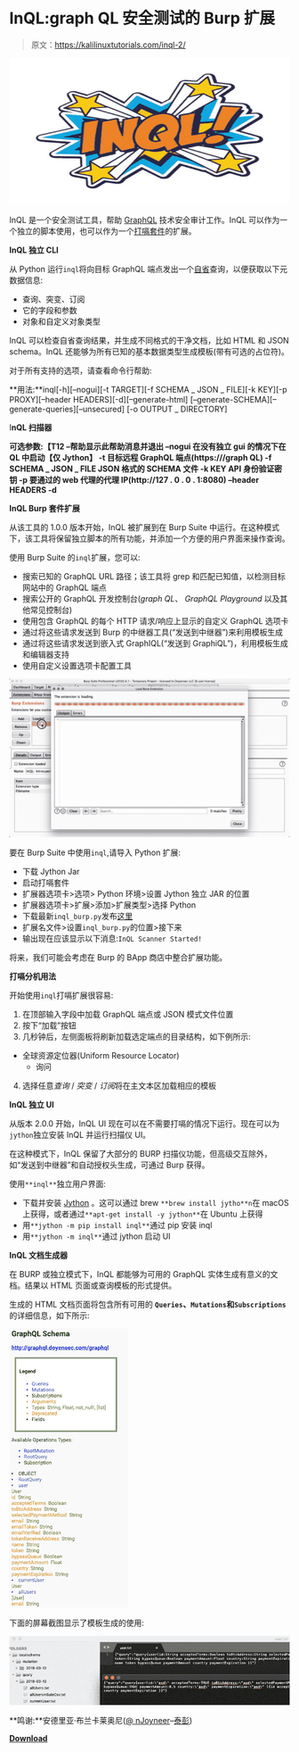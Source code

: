 # InQL:graph QL 安全测试的 Burp 扩展

> 原文：<https://kalilinuxtutorials.com/inql-2/>

[![InQL : A Burp Extension For GraphQL Security Testing](img/05a76e1edabf48fa492c043ad10126e6.png "InQL : A Burp Extension For GraphQL Security Testing")](https://1.bp.blogspot.com/-gqwghU-9M5E/XwzhGxFWoZI/AAAAAAAAG3I/bUxK3HybsUUKhY7BqToY6mEPJCdeIIRowCLcBGAsYHQ/s1600/InQL.png)

InQL 是一个安全测试工具，帮助 [GraphQL](https://graphql.org/) 技术安全审计工作。InQL 可以作为一个独立的脚本使用，也可以作为一个[打嗝套件](https://portswigger.net/burp)的扩展。

**InQL 独立 CLI**

从 Python 运行`inql`将向目标 GraphQL 端点发出一个[自省](https://graphql.org/learn/introspection/)查询，以便获取以下元数据信息:

*   查询、突变、订阅
*   它的字段和参数
*   对象和自定义对象类型

InQL 可以检查自省查询结果，并生成不同格式的干净文档，比如 HTML 和 JSON schema。InQL 还能够为所有已知的基本数据类型生成模板(带有可选的占位符)。

对于所有支持的选项，请查看命令行帮助:

**用法:**inql[-h][–nogui][-t TARGET][-f SCHEMA _ JSON _ FILE][-k KEY][-p PROXY][–header HEADERS][-d][–generate-html]
[–generate-SCHEMA][–generate-queries][–unsecured]
[-o OUTPUT _ DIRECTORY]

I**nQL 扫描器**

**可选参数:【T12 –帮助显示此帮助消息并退出
–nogui 在没有独立 gui 的情况下在 QL 中启动【仅 Jython】
-t 目标远程 GraphQL 端点(https:///graph QL)
-f SCHEMA _ JSON _ FILE JSON 格式的 SCHEMA 文件
-k KEY API 身份验证密钥
-p 要通过的 web 代理的代理 IP(http://127 . 0 . 0 . 1:8080)
–header HEADERS
-d**

**InQL Burp 套件扩展**

从该工具的 1.0.0 版本开始，InQL 被扩展到在 Burp Suite 中运行。在这种模式下，该工具将保留独立脚本的所有功能，并添加一个方便的用户界面来操作查询。

使用 Burp Suite 的`inql`扩展，您可以:

*   搜索已知的 GraphQL URL 路径；该工具将 grep 和匹配已知值，以检测目标网站中的 GraphQL 端点
*   搜索公开的 GraphQL 开发控制台(*graph QL*、 *GraphQL Playground* 以及其他常见控制台)
*   使用包含 GraphQL 的每个 HTTP 请求/响应上显示的自定义 GraphQL 选项卡
*   通过将这些请求发送到 Burp 的中继器工具(“发送到中继器”)来利用模板生成
*   通过将这些请求发送到嵌入式 GraphIQL(“发送到 GraphiQL”)，利用模板生成和编辑器支持
*   使用自定义设置选项卡配置工具

![](img/b8f12e98b1b6eb86d00cb45e06022c5b.png)

要在 Burp Suite 中使用`inql`,请导入 Python 扩展:

*   下载 Jython Jar
*   启动打嗝套件
*   扩展器选项卡>选项> Python 环境>设置 Jython 独立 JAR 的位置
*   扩展器选项卡>扩展>添加>扩展类型>选择 Python
*   下载最新`inql_burp.py`发布[这里](https://github.com/doyensec/inql/releases)
*   扩展名文件>设置`inql_burp.py`的位置>接下来
*   输出现在应该显示以下消息:`InQL Scanner Started!`

将来，我们可能会考虑在 Burp 的 BApp 商店中整合扩展功能。

**打嗝分机用法**

开始使用`inql`打嗝扩展很容易:

1.  在顶部输入字段中加载 GraphQL 端点或 JSON 模式文件位置
2.  按下“加载”按钮
3.  几秒钟后，左侧面板将刷新加载选定端点的目录结构，如下例所示:

*   全球资源定位器(Uniform Resource Locator)
    *   询问

4.  选择任意*查询* / *突变* / *订阅*将在主文本区加载相应的模板

**InQL 独立 UI**

从版本 2.0.0 开始，InQL UI 现在可以在不需要打嗝的情况下运行。现在可以为`jython`独立安装 InQL 并运行扫描仪 UI。

在这种模式下，InQL 保留了大部分的 BURP 扫描仪功能，但高级交互除外，如“发送到中继器”和自动授权头生成，可通过 Burp 获得。

使用`**inql**`独立用户界面:

*   下载并安装 [Jython](https://www.jython.org/download) 。这可以通过 brew `**brew install jytho**n`在 macOS 上获得，或者通过`**apt-get install -y jython**`在 Ubuntu 上获得
*   用`**jython -m pip install inql**`通过 pip 安装 inql
*   用`**jython -m inql**`通过 jython 启动 UI

**InQL 文档生成器**

在 BURP 或独立模式下，InQL 都能够为可用的 GraphQL 实体生成有意义的文档。结果以 HTML 页面或查询模板的形式提供。

生成的 HTML 文档页面将包含所有可用的 **`Queries`、`Mutations`和`Subscriptions`** 的详细信息，如下所示:

![](img/03f51b5dc1facc22ec5596379f0cc047.png)

下面的屏幕截图显示了模板生成的使用:

![](img/b5892e7ff1f86b471b53dd2f96c7095d.png)

**鸣谢:**安德里亚·布兰卡莱奥尼([@ nJoyneer](https://twitter.com/nJoyneer)–[泰彭](https://github.com/thypon))

[**Download**](https://github.com/doyensec/inql#inql-burp-suite-extension)